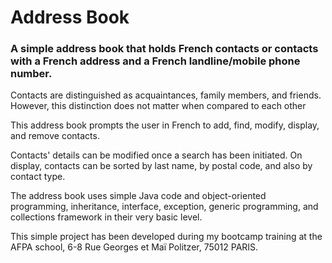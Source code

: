 # Address Book
<h3>A simple address book that holds French contacts or contacts with a French address and a French landline/mobile phone number.</h3>
<p>Contacts are distinguished as acquaintances, family members, and friends. However, this distinction does not matter when compared to each other</p>
<p>This address book prompts the user in French to add, find, modify, display, and remove contacts.</p>
<p>Contacts' details can be modified once a search has been initiated. On display, contacts can be sorted by last name, by postal code, and also by contact type.</p>   
<p>The address book uses simple Java code and object-oriented programming, inheritance, interface, exception, generic programming, and collections framework in their very basic level.</p>  
<p>This simple project has been developed during my bootcamp training at the AFPA school, 6-8 Rue Georges et Maï Politzer, 75012 PARIS.</p>
